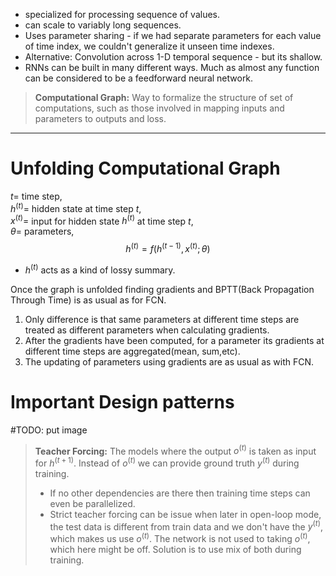 - specialized for processing sequence of values.
- can scale to variably long sequences.
- Uses parameter sharing - if we had separate parameters for each value of time index, we couldn't generalize it unseen time indexes.
- Alternative: Convolution across 1-D temporal sequence - but its shallow.
- RNNs can be built in many different ways. Much as almost any function can be considered to be a feedforward neural network.

>**Computational Graph:** Way to formalize the structure of set of computations, such as those involved in mapping inputs and parameters to outputs and loss.

----
# Unfolding Computational Graph

$t=$ time step,  
$h^{(t)} =$ hidden state at time step $t$,  
$x^{(t)} =$ input for hidden state $h^{(t)}$ at time step $t$,  
$\theta =$ parameters,
$$h^{(t)} = f(h^{(t-1)}, x^{(t)};\theta)$$
- $h^{(t)}$ acts as a kind of lossy summary.

Once the graph is unfolded finding gradients and BPTT(Back Propagation Through Time) is as usual as for FCN.
1. Only difference is that same parameters at different time steps are treated as different parameters when calculating gradients.
2. After the gradients have been computed, for a parameter  its gradients at different time steps are aggregated(mean, sum,etc).
3. The updating of parameters using gradients are as usual as with FCN.

# Important Design patterns
#TODO: put image

> **Teacher Forcing:** The models where the output  $o^{(t)}$ is taken as input for $h^{(t+1)}$. Instead of $o^{(t)}$ we can provide ground truth $y^{(t)}$ during training.  
> - If no other dependencies are there then training time steps can even be parallelized.
> - Strict teacher forcing can be issue when later in open-loop mode, the test data is different from train data and we don't have the $y^{(t)}$, which makes us use $o^{(t)}$. The network is not used to taking $o^{(t)}$, which here might be off. Solution is to use mix of both during training.



